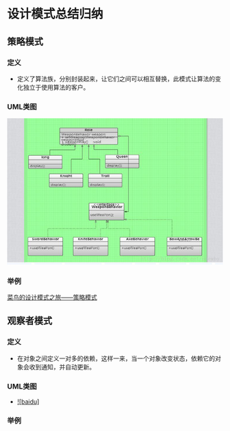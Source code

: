 # 设计模式总结归纳

## 策略模式
### 定义
* 定义了算法族，分别封装起来，让它们之间可以相互替换，此模式让算法的变化独立于使用算法的客户。

### UML类图
![strategy](https://github.com/Deep2018530/DesignModes/raw/master/images/strategy.jpg) 
### 举例
[菜鸟的设计模式之旅——策略模式](https://www.cnblogs.com/deepSleeping/p/10738020.html "请多指教")

## 观察者模式
### 定义
* 在对象之间定义一对多的依赖，这样一来，当一个对象改变状态，依赖它的对象会收到通知，并自动更新。
### UML类图
* [![baidu]](http://baidu.com) 
### 举例
